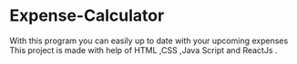 # Expense-Calculator
With this program you can easily up to date with your upcoming expenses This project is made with help of HTML ,CSS ,Java Script and  ReactJs  .
